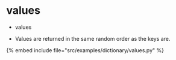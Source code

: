 # values

* values

* Values are returned in the same random order as the keys are.

{% embed include file="src/examples/dictionary/values.py" %}


